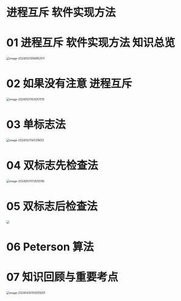 # 进程互斥 软件实现方法



# 01 进程互斥 软件实现方法 知识总览

<img src="https://cvp.oss-cn-shanghai.aliyuncs.com/picgo/202405310949630.png" alt="image-20240531094952511" style="zoom:50%;" />



# 02 如果没有注意 进程互斥

<img src="https://cvp.oss-cn-shanghai.aliyuncs.com/picgo/202405311030328.png" alt="image-20240531103057015" style="zoom:50%;" />



# 03 单标志法

<img src="https://cvp.oss-cn-shanghai.aliyuncs.com/picgo/202405311433520.png" alt="image-20240531143319012" style="zoom:50%;" />



# 04 双标志先检查法

<img src="https://cvp.oss-cn-shanghai.aliyuncs.com/picgo/202405311728393.png" alt="image-20240531172835156" style="zoom:50%;" />



# 05 双标志后检查法

<img src="https://cvp.oss-cn-shanghai.aliyuncs.com/picgo/202405311850871.png" style="zoom:50%;" />



# 06 Peterson 算法





# 07 知识回顾与重要考点

<img src="https://cvp.oss-cn-shanghai.aliyuncs.com/picgo/202404301550145.png" alt="image-20240430155055001" style="zoom:50%;" />